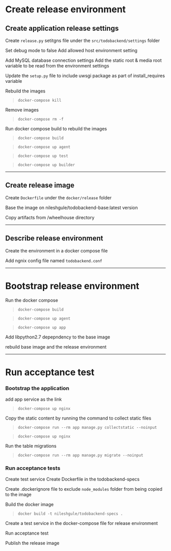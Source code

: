 # Create release environment
## Create application release settings
Create `release.py` setitgns file under the `src/todobackend/settings` folder

Set debug mode to false
Add allowed host environment setting

Add MySQL database connection settings
Add the static root & media root variable to be read from the environment settings

Update the `setup.py` file to include uwsgi package as part of install_requires variable

Rebuild the images
> `docker-compose kill`

Remove images
> `docker-compose rm -f`

Run docker compose build to rebuild the images
> `docker-compose build`

> `docker-compose up agent`

> `docker-compose up test`

> `docker-compose up builder`

---
## Create release image
Create `Dockerfile` under the `docker/release` folder

Base the image on nileshgule/todobackend-base:latest version

Copy artifacts from /wheelhouse directory

---
## Describe release environment
Create the environment in a docker compose file

Add ngnix config file named `todobackend.conf`

---
# Bootstrap release environment
Run the docker compose
> `docker-compose build`

> `docker-compose up agent`

> `docker-compose up app`

Add libpython2.7 depepndency to the base image

rebuild base image and the release environment

---
# Run acceptance test

### Bootstrap the application
add app service as the link

> `docker-compose up nginx`

Copy the static content by running the command to collect static files
> `docker-compose run --rm app manage.py collectstatic --noinput`

> `docker-compose up nginx`

Run the table migrations
>`docker-compose run --rm app manage.py migrate --noinput`

### Run acceptance tests
Create test service
Create Dockerfile in the todobackend-specs

Create .dockerignore file to exclude `node_modules` folder from being copied to the image

Build the docker image
> `docker build -t nileshgule/todobackend-specs .`

Create a test service in the docker-compose file for release environment

Run acceptance test

Publish the release image
